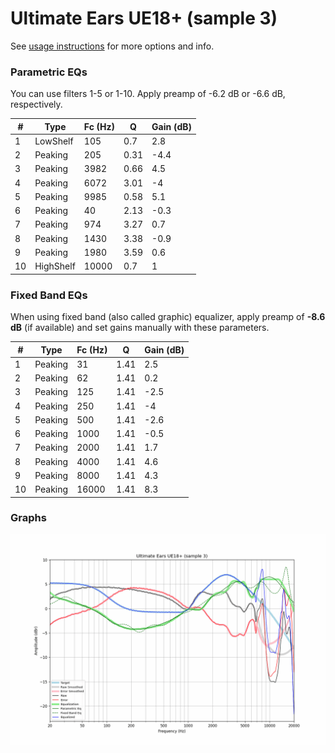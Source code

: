# Ultimate Ears UE18+ (sample 3)
See [usage instructions](https://github.com/jaakkopasanen/AutoEq#usage) for more options and info.

### Parametric EQs
You can use filters 1-5 or 1-10. Apply preamp of -6.2 dB or -6.6 dB, respectively.

|   # | Type      |   Fc (Hz) |    Q |   Gain (dB) |
|-----|-----------|-----------|------|-------------|
|   1 | LowShelf  |       105 | 0.7  |         2.8 |
|   2 | Peaking   |       205 | 0.31 |        -4.4 |
|   3 | Peaking   |      3982 | 0.66 |         4.5 |
|   4 | Peaking   |      6072 | 3.01 |        -4   |
|   5 | Peaking   |      9985 | 0.58 |         5.1 |
|   6 | Peaking   |        40 | 2.13 |        -0.3 |
|   7 | Peaking   |       974 | 3.27 |         0.7 |
|   8 | Peaking   |      1430 | 3.38 |        -0.9 |
|   9 | Peaking   |      1980 | 3.59 |         0.6 |
|  10 | HighShelf |     10000 | 0.7  |         1   |

### Fixed Band EQs
When using fixed band (also called graphic) equalizer, apply preamp of **-8.6 dB** (if available) and set gains manually with these parameters.

|   # | Type    |   Fc (Hz) |    Q |   Gain (dB) |
|-----|---------|-----------|------|-------------|
|   1 | Peaking |        31 | 1.41 |         2.5 |
|   2 | Peaking |        62 | 1.41 |         0.2 |
|   3 | Peaking |       125 | 1.41 |        -2.5 |
|   4 | Peaking |       250 | 1.41 |        -4   |
|   5 | Peaking |       500 | 1.41 |        -2.6 |
|   6 | Peaking |      1000 | 1.41 |        -0.5 |
|   7 | Peaking |      2000 | 1.41 |         1.7 |
|   8 | Peaking |      4000 | 1.41 |         4.6 |
|   9 | Peaking |      8000 | 1.41 |         4.3 |
|  10 | Peaking |     16000 | 1.41 |         8.3 |

### Graphs
![](./Ultimate%20Ears%20UE18+%20(sample%203).png)
